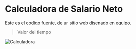 # Calculadora de Salario Neto
Este es el codigo fuente, de un sitio web disenado en equipo.

> Valor del tiempo

![Calculadora](assets/images/favicon.png)
